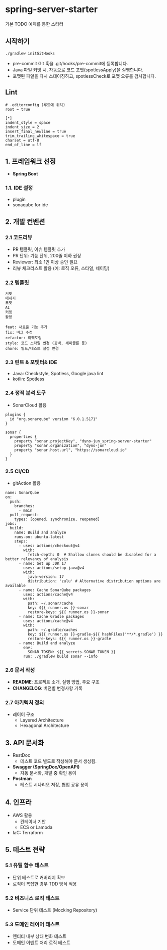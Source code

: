 # spring-server-starter

기본 TODO 예제를 통한 스타터

## 시작하기

```angular2html
./gradlew initGitHooks
```

- pre-commit Git 훅을 .git/hooks/pre-commit에 등록합니다.
- Java 파일 커밋 시, 자동으로 코드 포맷(spotlessApply)을 실행합니다.
- 포맷된 파일을 다시 스테이징하고, spotlessCheck로 포맷 오류를 검사합니다.

## Lint

```angular2html
# .editorconfig (루트에 위치)
root = true

[*]
indent_style = space
indent_size = 2
insert_final_newline = true
trim_trailing_whitespace = true
charset = utf-8
end_of_line = lf
```

## 1. 프레임워크 선정

- **Spring Boot**

### 1.1. IDE 설정

- plugin
- sonaqube for ide

## 2. 개발 컨벤션

### 2.1 코드리뷰

- PR 템플릿, 이슈 템플릿 추가
- PR 단위: 기능 단위, 200줄 이하 권장
- Reviewer: 최소 1인 이상 승인 필요
- 리뷰 체크리스트 활용 (예: 로직 오류, 스타일, 네이밍)

### 2.2  템플릿

```jsx
커밋
메세지
포맷
AI
커밋
활용
```

```
feat: 새로운 기능 추가
fix: 버그 수정
refactor: 리팩토링
style: 코드 스타일 변경 (공백, 세미콜론 등)
chore: 빌드/테스트 설정 변경
```

### 2.3 린트 & 포맷터& IDE

- Java: Checkstyle, Spotless, Google java lint
- kotlin: Spotless

### 2.4 정적 분석 도구

- SonarCloud 활용

```
plugins {
  id "org.sonarqube" version "6.0.1.5171"
}

sonar {
  properties {
    property "sonar.projectKey", "dyno-jun_spring-server-starter"
    property "sonar.organization", "dyno-jun"
    property "sonar.host.url", "https://sonarcloud.io"
  }
}
```

### 2.5 CI/CD

- gitAction 활용

```
name: SonarQube
on:
  push:
    branches:
      - main
  pull_request:
    types: [opened, synchronize, reopened]
jobs:
  build:
    name: Build and analyze
    runs-on: ubuntu-latest
    steps:
      - uses: actions/checkout@v4
        with:
          fetch-depth: 0  # Shallow clones should be disabled for a better relevancy of analysis
      - name: Set up JDK 17
        uses: actions/setup-java@v4
        with:
          java-version: 17
          distribution: 'zulu' # Alternative distribution options are available
      - name: Cache SonarQube packages
        uses: actions/cache@v4
        with:
          path: ~/.sonar/cache
          key: ${{ runner.os }}-sonar
          restore-keys: ${{ runner.os }}-sonar
      - name: Cache Gradle packages
        uses: actions/cache@v4
        with:
          path: ~/.gradle/caches
          key: ${{ runner.os }}-gradle-${{ hashFiles('**/*.gradle') }}
          restore-keys: ${{ runner.os }}-gradle
      - name: Build and analyze
        env:
          SONAR_TOKEN: ${{ secrets.SONAR_TOKEN }}
        run: ./gradlew build sonar --info
```

### 2.6 문서 작성

- **README**: 프로젝트 소개, 실행 방법, 주요 구조
- **CHANGELOG**: 버전별 변경사항 기록

### 2.7 아키텍처 정의

- 레이어 구조
  - Layered Architecture
  - Hexagonal Architecture

## 3. API 문서화

- RestDoc
  - 테스트 코드 별도로 작성해야 문서 생성됨.
- **Swagger (SpringDoc/OpenAPI)**
  - 자동 문서화, 개발 중 확인 용이
- **Postman**
  - 테스트 시나리오 저장, 협업 공유 용이

## 4. 인프라

- AWS 활용
  - 컨테이너 기반
  - ECS or Lambda
- IaC: Terraform

## 5. 테스트 전략

### 5.1 유틸 함수 테스트

- 단위 테스트로 커버리지 확보
- 로직이 복잡한 경우 TDD 방식 적용

### 5.2 비즈니스 로직 테스트

- Service 단위 테스트 (Mocking Repository)

### 5.3 도메인 레이어 테스트

- 엔티티 내부 상태 변화 테스트
- 도메인 이벤트 처리 로직 테스트
